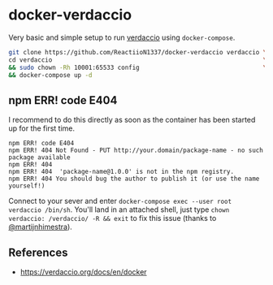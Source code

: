 # docker-verdaccio

Very basic and simple setup to run [verdaccio](https://github.com/verdaccio/verdaccio) using `docker-compose`.

```bash
git clone https://github.com/ReactiioN1337/docker-verdaccio verdaccio \
cd verdaccio                                                          \
&& sudo chown -Rh 10001:65533 config                                  \
&& docker-compose up -d
```

## npm ERR! code E404

I recommend to do this directly as soon as the container has been started up for the first time.


```
npm ERR! code E404
npm ERR! 404 Not Found - PUT http://your.domain/package-name - no such package available
npm ERR! 404
npm ERR! 404  'package-name@1.0.0' is not in the npm registry.
npm ERR! 404 You should bug the author to publish it (or use the name yourself!)
```

Connect to your sever and enter `docker-compose exec --user root verdaccio /bin/sh`. You'll land in 
an attached shell, just type `chown verdaccio: /verdaccio/ -R && exit` to fix this issue (thanks to [@martijnhimestra](https://github.com/verdaccio/verdaccio/issues/483#issuecomment-441362075)).

## References

- https://verdaccio.org/docs/en/docker

